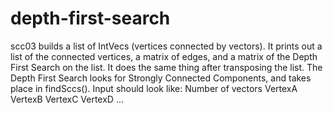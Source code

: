 # depth-first-search
scc03 builds a list of IntVecs (vertices connected by vectors). It prints out a list of the connected vertices, a matrix of edges, and a matrix of the Depth First Search on the list. It does the same thing after transposing the list. The Depth First Search looks for Strongly Connected Components, and takes place in findSccs().
Input should look like:
Number of vectors
VertexA VertexB
VertexC VertexD
...
